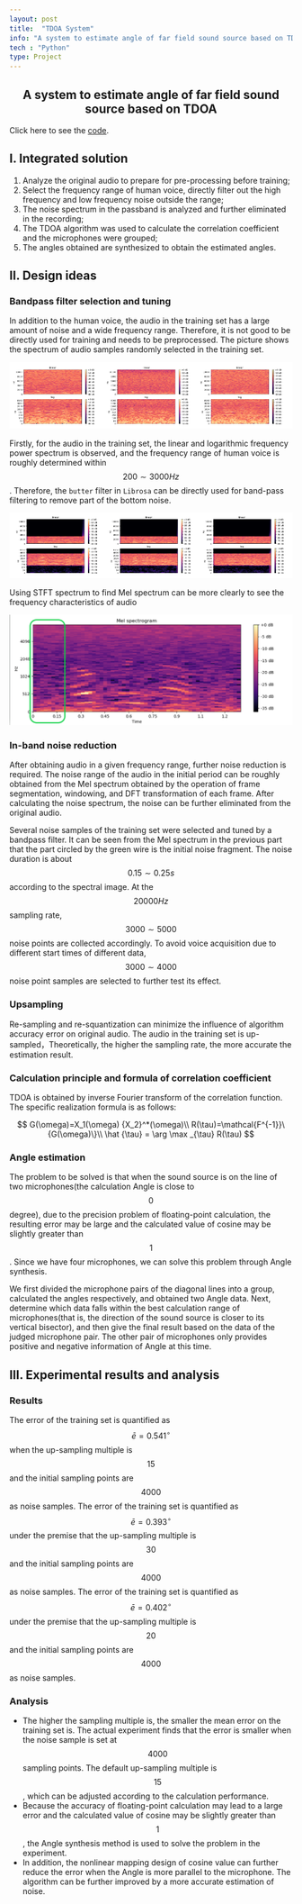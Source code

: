 ```yaml
---
layout: post
title:  "TDOA System"
info: "A system to estimate angle of far field sound source based on TDOA, served in a locator or tracker."
tech : "Python"
type: Project
---
```

<h2><center>A system to estimate angle of far field sound source based on TDOA</center></h2>

Click here to see the [code](https://github.com/XUANTONG1999/System-to-estimate-angle-of-far-field-sound-source).

## Ⅰ. Integrated solution

1. Analyze the original audio to prepare for pre-processing before training;
2. Select the frequency range of human voice, directly filter out the high frequency and low frequency noise outside the range;  
3. The noise spectrum in the passband is analyzed and further eliminated in the recording;
4. The TDOA algorithm was used to calculate the correlation coefficient and the microphones were grouped;
5. The angles obtained are synthesized to obtain the estimated angles.

## Ⅱ. Design ideas

### Bandpass filter selection and tuning

In addition to the human voice, the audio in the training set has a large amount of noise and a wide frequency range. Therefore, it is not good to be directly used for training and needs to be preprocessed.  The picture shows the spectrum of audio samples randomly selected in the training set.

![image-20201204151038794](/imgs/Projects/image-20201204151038794.png)

Firstly, for the audio in the training set, the linear and logarithmic frequency power spectrum is observed, and the frequency range of human voice is roughly determined within $$200 \sim 3000Hz$$. Therefore, the `butter` filter in `Librosa` can be directly used for band-pass filtering to remove part of the bottom noise.

![image-20201204151201996](/imgs/Projects/image-20201204151201996.png)

Using STFT spectrum to find Mel spectrum can be more clearly to see the frequency characteristics of audio

![image-20201204160702901](/imgs/Projects/image-20201204160702901.png)

### In-band noise reduction

After obtaining audio in a given frequency range, further noise reduction is required. The noise range of the audio in the initial period can be roughly obtained from the Mel spectrum obtained by the operation of frame segmentation, windowing, and DFT transformation of each frame. After calculating the noise spectrum, the noise can be further eliminated from the original audio.  

Several noise samples of the training set were selected and tuned by a bandpass filter. It can be seen from the Mel spectrum in the previous part that the part circled by the green wire is the initial noise fragment. The noise duration is about $$0.15 \sim 0.25s$$ according to the spectral image.  At the $$20000Hz$$ sampling rate, $$3000 \sim 5000$$ noise points are collected accordingly. To avoid voice acquisition due to different start times of different data, $$3000 \sim 4000$$ noise point samples are selected to further test its effect. 

### Upsampling

Re-sampling and re-squantization can minimize the influence of algorithm accuracy error on original audio. The audio in the training set is up-sampled，Theoretically, the higher the sampling rate, the more accurate the estimation result.

### Calculation principle and formula of correlation coefficient

TDOA is obtained by inverse Fourier transform of the correlation function. The specific realization formula is as follows:

$$
G(\omega)=X_1(\omega) {X_2}^*(\omega)\\
R(\tau)=\mathcal{F^{-1}}\{G(\omega)\}\\
\hat {\tau} = \arg \max _{\tau} R(\tau)
$$

### Angle estimation

The problem to be solved is that when the sound source is on the line of two microphones(the calculation Angle is close to $$0$$ degree), due to the precision problem of floating-point calculation, the resulting error may be large and the calculated value of cosine may be slightly greater than $$1$$. Since we have four microphones, we can solve this problem through Angle synthesis.

We first divided the microphone pairs of the diagonal lines into a group, calculated the angles respectively, and obtained two Angle data.  Next, determine which data falls within the best calculation range of microphones(that is, the direction of the sound source is closer to its vertical bisector), and then give the final result based on the data of the judged microphone pair.  The other pair of microphones only provides positive and negative information of Angle at this time. 



## Ⅲ. Experimental results and analysis

### Results

The error of the training set is quantified as $$\bar e=0.541^{\circ}$$ when the up-sampling multiple is $$15$$ and the initial sampling points are $$4000$$ as noise samples. The error of the training set is quantified as $$\bar e=0.393^{\circ}$$ under the premise that the up-sampling multiple is $$30$$ and the initial sampling points are $$4000$$ as noise samples. The error of the training set is quantified as $$\bar e=0.402^{\circ}$$ under the premise that the up-sampling multiple is $$20$$ and the initial sampling points are $$4000$$ as noise samples.  

### Analysis

- The higher the sampling multiple is, the smaller the mean error on the training set is. The actual experiment finds that the error is smaller when the noise sample is set at $$4000$$ sampling points.  The default up-sampling multiple is $$15$$, which can be adjusted according to the calculation performance.  
- Because the accuracy of floating-point calculation may lead to a large error and the calculated value of cosine may be slightly greater than $$1$$, the Angle synthesis method is used to solve the problem in the experiment.
- In addition, the nonlinear mapping design of cosine value can further reduce the error when the Angle is more parallel to the microphone. The algorithm can be further improved by a more accurate estimation of noise.